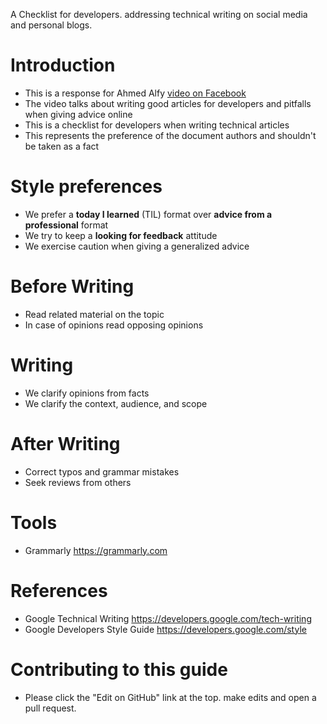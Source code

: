 A Checklist for developers. addressing technical writing on social media and personal blogs.

# Introduction 

- This is a response for Ahmed Alfy [video on Facebook](https://fb.watch/hP_2R6RN4b/)
- The video talks about writing good articles for developers and pitfalls when giving advice online
- This is a checklist for developers when writing technical articles
- This represents the preference of the document authors and shouldn't be taken as a fact

# Style preferences

- We prefer a **today I learned** (TIL) format over **advice from a professional** format
- We try to keep a **looking for feedback** attitude
- We exercise caution when giving a generalized advice

# Before Writing

- Read related material on the topic
- In case of opinions read opposing opinions

# Writing

- We clarify opinions from facts
- We clarify the context, audience, and scope

# After Writing

- Correct typos and grammar mistakes
- Seek reviews from others

# Tools 

- Grammarly https://grammarly.com

# References

  - Google Technical Writing https://developers.google.com/tech-writing
  - Google Developers Style Guide https://developers.google.com/style

# Contributing to this guide

- Please click the "Edit on GitHub" link at the top. make edits and open a pull request.